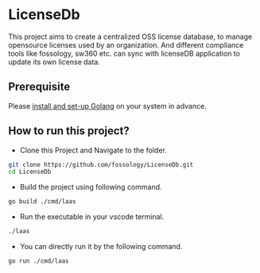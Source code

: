 # LicenseDb

This project aims to create a centralized OSS license database, to manage opensource
licenses used by an organization. And different compliance tools like fossology,
sw360 etc. can sync with licenseDB application to update its own license data.

## Prerequisite

Please [install and set-up Golang](https://go.dev/doc/install) on your system
in advance.

## How to run this project?

- Clone this Project and Navigate to the folder.

``` bash
git clone https://github.com/fossology/LicenseDb.git
cd LicenseDb
```

- Build the project using following command.

```bash
go build ./cmd/laas
```

- Run the executable in your vscode terminal.

```bash
./laas
```

- You can directly run it by the following command.

```bash
go run ./cmd/laas
```
